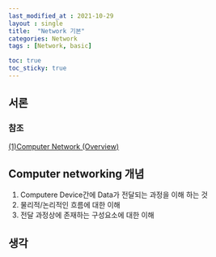 ```yaml
---
last_modified_at : 2021-10-29
layout : single
title:  "Network 기본"
categories: Network
tags : [Network, basic]

toc: true
toc_sticky: true
---
```

## 서론
### 참조
<a target = '_blank' href='https://www.youtube.com/watch?v=v9IVz5m_SCs&list=PLQFHF6cwEgwPYzMqIzpczc8sYe3VOe6Si'>(1)Computer Network (Overview)</a>  

## Computer networking 개념
1. Computere Device간에 Data가 전달되는 과정을 이해 하는 것
2. 물리적/논리적인 흐름에 대한 이해
3. 전달 과정상에 존재하는 구성요소에 대한 이해


## 생각